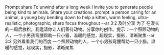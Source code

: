 Prompt share To unwind after a long week I invite you to generate people being kind to animals. Share your creations. prompt: a person caring for an animal, a young boy bending down to help a kitten, warm feeling, ultra-realistic, photographic, sharp focus throughout --ar 3:2
及时分享 为了
在漫长的一周后放松，我邀请你让人们善待动物。分享你的创作。提示：一个照顾动物的人，一个小男孩弯腰帮助一只小猫，温暖的感觉，超现实，摄影，清晰聚焦--ar 3:2
另外看看我们的百度
一个照顾动物的人，一个小男孩弯腰帮助一只小猫，温暖的感觉，超现实，摄影，清晰聚焦


